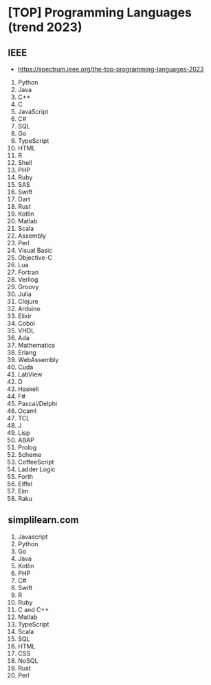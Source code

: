 
# [TOP] Programming Languages (trend 2023)

## IEEE
- https://spectrum.ieee.org/the-top-programming-languages-2023  

1. Python
2. Java
3. C++
4. C
5. JavaScript
6. C#
7. SQL
8. Go
9. TypeScript
10. HTML
11. R
12. Shell
13. PHP
14. Ruby
15. SAS
16. Swift
17. Dart
18. Rust
19. Kotlin
20. Matlab
21. Scala
22. Assembly
23. Perl
24. Visual Basic
25. Objective-C
26. Lua
27. Fortran
28. Verilog
29. Groovy
30. Julia
31. Clojure
32. Arduino
33. Elixir
34. Cobol
35. VHDL
36. Ada
37. Mathematica
38. Erlang
39. WebAssembly
40. Cuda
41. LabView
42. D
43. Haskell
44. F#
45. Pascal/Delphi
46. Ocaml
47. TCL
48. J
49. Lisp
50. ABAP
51. Prolog
52. Scheme
53. CoffeeScript
54. Ladder Logic
55. Forth
56. Eiffel
57. Elm
58. Raku

## simplilearn.com 
1. Javascript
2. Python
3. Go
4. Java
5. Kotlin
6. PHP
7. C#
8. Swift
9. R
10. Ruby
11. C and C++
12. Matlab
13. TypeScript
14. Scala
15. SQL
16. HTML
17. CSS
18. NoSQL
19. Rust
20. Perl

